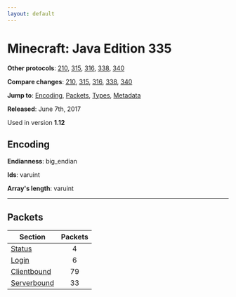 ```yaml
---
layout: default
---
```


# Minecraft: Java Edition 335

**Other protocols**: [210](./java335), [315](./java335), [316](./java335), [338](./java335), [340](./java335)

**Compare changes**: [210](../diff/java/210-335), [315](../diff/java/315-335), [316](../diff/java/316-335), [338](../diff/java/335-338), [340](../diff/java/335-340)

**Jump to**: [Encoding](#encoding), [Packets](#packets), [Types](java335/types), [Metadata](java335/metadata)

**Released**:  June 7th, 2017

Used in version **1.12**

## Encoding

**Endianness**: big_endian

**Ids**: varuint

**Array's length**: varuint

-----
## Packets

Section | Packets
---|:---:
[Status](java335/status) | 4
[Login](java335/login) | 6
[Clientbound](java335/clientbound) | 79
[Serverbound](java335/serverbound) | 33
